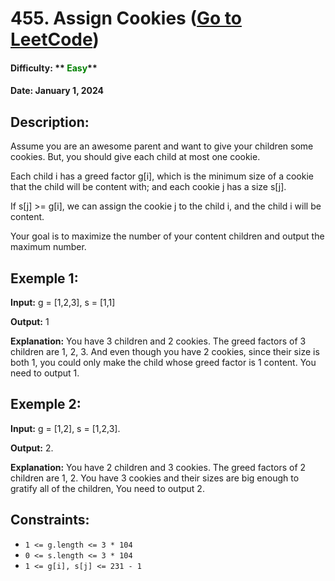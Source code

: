 # **455. Assign Cookies** ([Go to LeetCode](https://leetcode.com/problems/assign-cookies/))

#### __Difficulty:__ ** <span style="color:green">Easy</span>**

#### __Date__: January 1, 2024

## **Description:**
Assume you are an awesome parent and want to give your children some cookies. But, you should give each child at most one cookie.

Each child i has a greed factor g[i], which is the minimum size of a cookie that the child will be content with; and each cookie j has a size s[j]. 

If s[j] >= g[i], we can assign the cookie j to the child i, and the child i will be content.

Your goal is to maximize the number of your content children and output the maximum number.

## **Exemple 1:**
**Input:** g = [1,2,3], s = [1,1]

**Output:** 1

**Explanation:** You have 3 children and 2 cookies. The greed factors of 3 children are 1, 2, 3. 
And even though you have 2 cookies, since their size is both 1, you could only make the child whose greed factor is 1 content.
You need to output 1.

## **Exemple 2:**

**Input:** g = [1,2], s = [1,2,3].

**Output:** 2.

**Explanation:** You have 2 children and 3 cookies. The greed factors of 2 children are 1, 2.
You have 3 cookies and their sizes are big enough to gratify all of the children, 
You need to output 2.

## Constraints:

- `1 <= g.length <= 3 * 104`
- `0 <= s.length <= 3 * 104`
- `1 <= g[i], s[j] <= 231 - 1`
